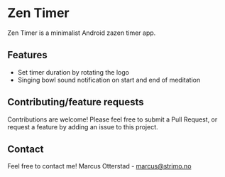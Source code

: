 # Zen Timer

Zen Timer is a minimalist Android zazen timer app.

## Features

- Set timer duration by rotating the logo
- Singing bowl sound notification on start and end of meditation

## Contributing/feature requests

Contributions are welcome! Please feel free to submit a Pull Request, or request a feature by adding an issue to this project.

## Contact

Feel free to contact me!
Marcus Otterstad - marcus@strimo.no
